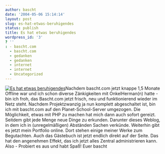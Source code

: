 ```yaml
---
author: bascht
date: '2004-05-06 15:14:14'
layout: post
slug: es-hat-etwas-beruhigendes
status: publish
title: Es hat etwas beruhigendes
wordpress_id: '3'
? ''
: - bascht.com
  - bascht.com
  - gedanken
  - gedanken
  - internet
  - internet
  - Uncategorized
---
```


[![Es hat etwas beruhigendes](http://localhost:888/baschtpress/wp-content/uploads/2007/02/img_3610.thumbnail.jpg)](http://localhost:888/baschtpress/index.php/2004/05/06/es-hat-etwas-beruhigendes/es-hat-etwas-beruhigendes/ "Es hat etwas beruhigendes")Nachdem
bascht.com jetzt knappe 1,5 Monate Offline war und ich schon
diverse Zänkigkeiten mit OnkelHerman(n) hatte - bin ich froh, das
Bascht.com jetzt frisch, neu und funktionierend wieder im Netz
steht. Nachdem Projektzwanzig ja nun komplett abgeschaltet ist, bin
ich mit bascht.com auf den Planet-School-Server umgezogen. Die
Möglichkeit, etwas mit PHP zu machen hat mich dann auch sofort
gereizt. Seitdem gibt jede Menge neue Dinge zu erkunden. Darunter
dieses Weblog, in dem ich in (unregelmäßigen) Abständen Sachen
verkünde. Weiterhin gibt es jetzt mein Portfolio online. Dort
stehen einige meiner Werke zum Begutachten. Auch das Gästebuch ist
jetzt endlich direkt auf der Seite. Das hat den angenehmen Effekt,
das ich jetzt alles Zentral administrieren kann. Also - Probiert es
aus und habt Spaß! Euer bascht


